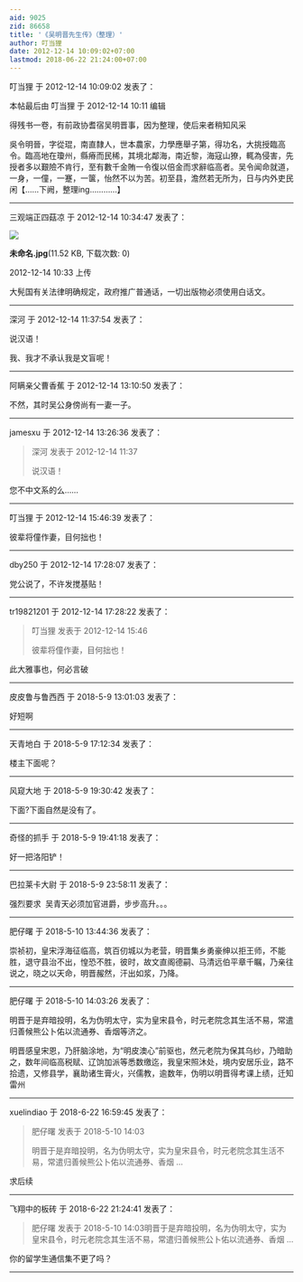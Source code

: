 ```yaml
---
aid: 9025
zid: 86658
title: '《吴明晋先生传》（整理）'
author: 叮当狸
date: 2012-12-14 10:09:02+07:00
lastmod: 2018-06-22 21:24:00+07:00
---
```


叮当狸 于 2012-12-14 10:09:02 发表了：

本帖最后由 叮当狸 于 2012-12-14 10:11 编辑 

得残书一卷，有前政协耆宿吴明晋事，因为整理，使后来者稍知风采

吳令明晉，字從琨，南直隸人，世本農家，力學應舉子第，得功名，大挑授臨高令。臨高地在瓊州，縣瘠而民稀，其境北鄰海，南近黎，海寇山獠，輒為侵害，先授者多以艱險不肯行，至有數千金賄一令復以倍金而求辭临高者。吴令闻命就道，一身，一僮，一蹇，一箧，怡然不以为苦。初至县，澹然若无所为，日与内外吏民闲【……下阙，整理ing…………】

---------

三观端正四菇凉 于 2012-12-14 10:34:47 发表了：

![](https://mirrors.tuna.tsinghua.edu.cn/osdn/lgqm/72877/103338uqindvcdpcwtniaq.jpg)



**未命名.jpg**(11.52 KB, 下载次数: 0)



2012-12-14 10:33 上传



大髡国有关法律明确规定，政府推广普通话，一切出版物必须使用白话文。

---------

深河 于 2012-12-14 11:37:54 发表了：

说汉语！

我、我才不承认我是文盲呢！

---------

阿瞒亲父曹香蕉 于 2012-12-14 13:10:50 发表了：

不然，其时吴公身傍尚有一妻一子。

---------

jamesxu 于 2012-12-14 13:26:36 发表了：

> 深河 发表于 2012-12-14 11:37
> 
> 说汉语！



您不中文系的么……

---------

叮当狸 于 2012-12-14 15:46:39 发表了：

彼辈将僮作妻，目何拙也！

---------

dby250 于 2012-12-14 17:28:07 发表了：

党公说了，不许发搅基贴！

---------

tr19821201 于 2012-12-14 17:28:22 发表了：

> 叮当狸 发表于 2012-12-14 15:46
> 
> 彼辈将僮作妻，目何拙也！



此大雅事也，何必言破

---------

皮皮鲁与鲁西西 于 2018-5-9 13:01:03 发表了：

好短啊

---------

天青地白 于 2018-5-9 17:12:34 发表了：

楼主下面呢？

---------

风窥大地 于 2018-5-9 19:30:42 发表了：

下面?下面自然是没有了。

---------

奇怪的抓手 于 2018-5-9 19:41:18 发表了：

好一把洛阳铲！

---------

巴拉莱卡大尉 于 2018-5-9 23:58:11 发表了：

强烈要求  吴青天必须加官进爵，步步高升。。。

---------

肥仔曙 于 2018-5-10 13:44:36 发表了：

崇祯初，皇宋浮海征临高，筑百仞城以为老营，明晋集乡勇豪绅以拒王师，不能胜，退守县治不出，惶恐不胜，彼时，故文直阁德嗣、马清远伯平章千瞩，乃亲往说之，晓之以天命，明晋赧然，汗出如浆，乃降。

---------

肥仔曙 于 2018-5-10 14:03:26 发表了：

明晋于是弃暗投明，名为伪明太守，实为皇宋县令，时元老院念其生活不易，常遣归善候熊公卜佑以流通券、香烟等济之。

明晋感皇宋恩，乃肝脑涂地，为“明皮澳心”前驱也，然元老院为保其乌纱，乃暗助之，数年间临高税赋、辽饷加派等悉数缴迄，我皇宋照沐处，境内安居乐业，路不拾遗，又修县学，襄助诸生膏火，兴儒教，逾数年，伪明以明晋得考课上绩，迁知雷州

---------

xuelindiao 于 2018-6-22 16:59:45 发表了：

> 肥仔曙 发表于 2018-5-10 14:03
> 
> 明晋于是弃暗投明，名为伪明太守，实为皇宋县令，时元老院念其生活不易，常遣归善候熊公卜佑以流通券、香烟 ...



求后续

---------

飞翔中的板砖 于 2018-6-22 21:24:41 发表了：

> 肥仔曙 发表于 2018-5-10 14:03明晋于是弃暗投明，名为伪明太守，实为皇宋县令，时元老院念其生活不易，常遣归善候熊公卜佑以流通券、香烟 ...



你的留学生通信集不更了吗？

---------

